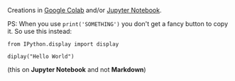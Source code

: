 Creations in [Google Colab](https://colab.research.google.com/)  and/or [Jupyter Notebook](https://jupyter.org/).

PS: When you use `print('SOMETHING')` you don't get a fancy button to copy it. So use this instead:
```
from IPython.display import display

diplay("Hello World")
```

(this on **Jupyter Notebook** and not **Markdown**)
